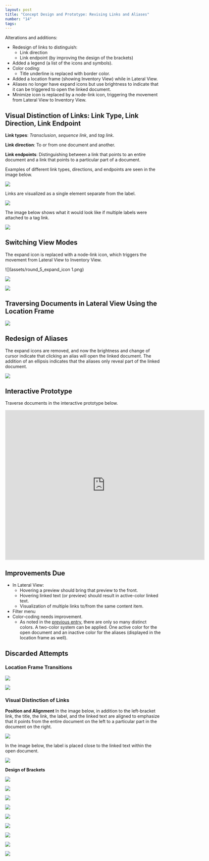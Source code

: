 ```yaml
---
layout: post
title: "Concept Design and Prototype: Revising Links and Aliases"
number: "14"
tags:
---
```


Alterations and additions:
- Redesign of links to distinguish:
	- Link direction
	- Link endpoint (by improving the design of the brackets)
- Added a legend (a list of the icons and symbols).
- Color coding:
	- Title underline is replaced with border color.
- Added a location frame (showing Inventory View) while in Lateral View.
- Aliases no longer have expand icons but use brightness to indicate that it can be triggered to open the linked document.
- Minimize icon is replaced by a node-link icon, triggering the movement from Lateral View to Inventory View.

## Visual Distinction of Links: Link Type, Link Direction, Link Endpoint

**Link types**: *Transclusion*, *sequence link*, and *tag link*.

**Link direction**: To or from one document and another.

**Link endpoints**: Distinguishing between a link that points to an entire document and a link that points to a particular part of a document.

Examples of different link types, directions, and endpoints are seen in the image below.

![](assets/link_type_direction_endpoint.png)

Links are visualized as a single element separate from the label.

![](assets/link_endpoint_one_tag.png)

The image below shows what it would look like if multiple labels were attached to a tag link.

![](assets/link_endpoint_three_tags.png)

## Switching View Modes

The expand icon is replaced with a node-link icon, which triggers the movement from Lateral View to Inventory View.

![](assets/round_5_expand_icon 1.png)

![](assets/round_5_node-link_icon.png)

![](assets/round_05_icon.gif)

## Traversing Documents in Lateral View Using the Location Frame

![](assets/test_5_jump_transition_3.gif)

## Redesign of Aliases

The expand icons are removed, and now the brightness and change of cursor indicate that clicking an alias will open the linked document. The addition of an ellipsis indicates that the aliases only reveal part of the linked document.

![](assets/round_5_alias_documents.gif)

## Interactive Prototype

Traverse documents in the interactive prototype below.

<iframe style="border: 2px solid rgba(0, 0, 0, 0.1)" width="640" height="480" src="https://framer.com/embed/Round-05--oM7xWmEceylTGDzxjPPZ/F_MbbVHe7?highlights=0" allowfullscreen></iframe>

## Improvements Due

- In Lateral View:
  - Hovering a preview should bring that preview to the front.
  - Hovering linked text (or preview) should result in active-color linked text.
  - Visualization of multiple links to/from the same content item.
- Filter menu
- Color-coding needs improvement.
	- As noted in the [previous entry](13), there are only so many distinct colors. A two-color system can be applied. One active color for the open document and an inactive color for the aliases (displayed in the location frame as well).

## Discarded Attempts

### Location Frame Transitions

![](assets/test_5_jump_transition_1.gif)

![](assets/test_5_jump_transition_2.gif)

### Visual Distinction of Links

**Position and Alignment**
In the image below, in addition to the left-bracket link, the title, the link, the label, and the linked text are aligned to emphasize that it points from the entire document on the left to a particular part in the document on the right.

![](assets/link_endpoint.gif)

In the image below, the label is placed close to the linked text within the open document.

![](assets/link_vis_1.png)

**Design of Brackets**

![](assets/link_bracket_1.png)

![](assets/link_bracket_2.png)

![](assets/link_bracket_3.png)

![](assets/link_bracket_4.png)

![](assets/link_bracket_5.png)

![](assets/link_bracket_6.png)

![](assets/link_bracket_7.png)

![](assets/link_bracket_8.png)

![](assets/link_bracket_9.png)
